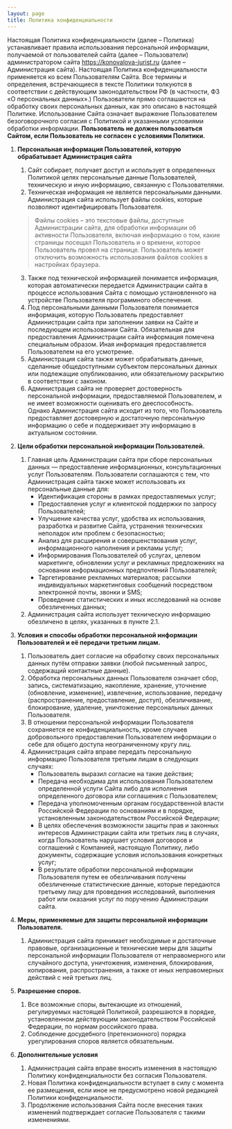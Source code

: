 ```yaml
---
layout: page
title: Политика конфиденциальности
---
```


Настоящая Политика конфиденциальности (далее – Политика) устанавливает правила использования персональной информации, 
получаемой от пользователей сайта (далее – Пользователи) администратором сайта 
https://konovalova-jurist.ru  (далее – Администрация сайта). 
Настоящая Политика конфиденциальности применяется ко всем Пользователям Сайта. 
Все термины и определения, встречающиеся в тексте Политики толкуются в соответствии с действующим законодательством РФ 
(в частности, ФЗ «О персональных данных».) Пользователи прямо соглашаются на обработку своих персональных данных, 
как это описано в настоящей Политике. Использование Сайта означает выражение Пользователем безоговорочного согласия 
с Политикой и указанными условиями обработки информации. **Пользователь не должен пользоваться Сайтом, если Пользователь не согласен с условиями Политики.**  
1. **Персональная информация Пользователей, которую обрабатывает Администрация сайта**
   1. Сайт собирает, получает доступ и использует в определенных Политикой целях персональные данные Пользователей, техническую и иную информацию, связанную с Пользователями.    
   2. Техническая информация не является персональными данными. Администрация сайта использует файлы cookies, которые позволяют идентифицировать Пользователя.  
    >    Файлы cookies – это текстовые файлы, доступные Администрации сайта, для обработки информации об активности Пользователя, включая информацию о том, какие страницы посещал Пользователь и о времени, которое Пользователь провел на странице. Пользователь может отключить возможность использования файлов cookies в настройках браузера.

   3. Также под технической информацией понимается информация, которая автоматически передается Администрации сайта в процессе использования Сайта с помощью установленного на устройстве Пользователя программного обеспечения.  
   4. Под персональными данными Пользователя понимается информация, которую Пользователь предоставляет Администрации сайта при заполнении заявки на Сайте и последующем использовании Сайта. Обязательная для предоставления 
      Администрации сайта информация помечена специальным образом. Иная информация предоставляется Пользователем на его усмотрение.  
   5. Администрация сайта также может обрабатывать данные, сделанные общедоступными субъектом персональных данных или подлежащие опубликованию, или обязательному раскрытию в соответствии с законом.    
   6. Администрация сайта не проверяет достоверность персональной информации, предоставляемой Пользователем, и не имеет возможности оценивать его дееспособность.   
      Однако Администрация сайта исходит из того, что Пользователь предоставляет достоверную и достаточную персональную информацию о себе и поддерживает эту информацию в актуальном состоянии.    
2. **Цели обработки персональной информации Пользователей.**
   1. Главная цель Администрации сайта при сборе персональных данных — предоставление информационных, консультационных услуг Пользователям. 
   Пользователи соглашаются с тем, что Администрация сайта также может использовать их персональные данные для:
      - Идентификация стороны в рамках предоставляемых услуг;  
      - Предоставления услуг и клиентской поддержки по запросу Пользователей;  
      - Улучшение качества услуг, удобства их использования, разработка и развитие Сайта, устранения технических неполадок или проблем с безопасностью;  
      - Анализ для расширения и совершенствования услуг, информационного наполнения и рекламы услуг;  
      - Информирования Пользователей об услугах, целевом маркетинге, обновлении услуг и рекламных предложениях на основании информационных предпочтений Пользователей;  
      - Таргетирование рекламных материалов; рассылки индивидуальных маркетинговых сообщений посредством электронной почты, звонки и SMS;  
      - Проведение статистических и иных исследований на основе обезличенных данных;
   2. Администрация сайта использует техническую информацию обезличено в целях, указанных в пункте 2.1.  
3. **Условия и способы обработки персональной информации Пользователей и её передачи третьим лицам.** 
   1. Пользователь дает согласие на обработку своих персональных данных путём отправки заявки (любой письменный запрос, содержащий контактные данные).  
   2. Обработка персональных данных Пользователя означает сбор, запись, систематизацию, накопление, хранение, уточнение (обновление, изменение), извлечение,
   использование, передачу (распространение, предоставление, доступ), обезличивание, блокирование, удаление, уничтожение персональных данных Пользователя.  
   3. В отношении персональной информации Пользователя сохраняется ее конфиденциальность, кроме случаев добровольного предоставления Пользователем информации 
   о себе для общего доступа неограниченному кругу лиц. 
   4. Администрация сайта вправе передать персональную информацию Пользователя третьим лицам в следующих случаях:
      - Пользователь выразил согласие на такие действия;  
      - Передача необходима для использования Пользователем определенной услуги Сайта либо для исполнения 
        определенного договора или соглашения с Пользователем;  
      - Передача уполномоченным органам государственной власти Российской Федерации по основаниям и в порядке, 
        установленным законодательством Российской Федерации;  
      - В целях обеспечения возможности защиты прав и законных интересов Администрации сайта или третьих лиц 
        в случаях, когда Пользователь нарушает условия договоров и соглашений с Компанией, настоящую Политику, 
        либо документы, содержащие условия использования конкретных услуг;  
      - В результате обработки персональной информации Пользователя путем ее обезличивания получены обезличенные 
        статистические данные, которые передаются третьему лицу для проведения исследований, выполнения работ или оказания услуг 
        по поручению Администрации сайта.  
4. **Меры, применяемые для защиты персональной информации Пользователя.**   
   1. Администрация сайта принимает необходимые и достаточные правовые, организационные и технические меры 
      для защиты персональной информации Пользователя от неправомерного или случайного доступа, уничтожения, изменения, 
      блокирования, копирования, распространения, а также от иных неправомерных действий с ней третьих лиц. 
5. **Разрешение споров.** 
   1. Все возможные споры, вытекающие из отношений, регулируемых настоящей Политикой, разрешаются в порядке, 
      установленном действующим законодательством Российской Федерации, по нормам российского права.  
   2. Соблюдение досудебного (претензионного) порядка урегулирования споров является обязательным.  
6. **Дополнительные условия** 
   1. Администрация сайта вправе вносить изменения в настоящую Политику конфиденциальности без согласия Пользователя.
   2. Новая Политика конфиденциальности вступает в силу с момента ее размещения, если иное не предусмотрено новой редакцией Политики конфиденциальности.
   3. Продолжение использования Сайта после внесения таких изменений подтверждает согласие Пользователя с такими изменениями.